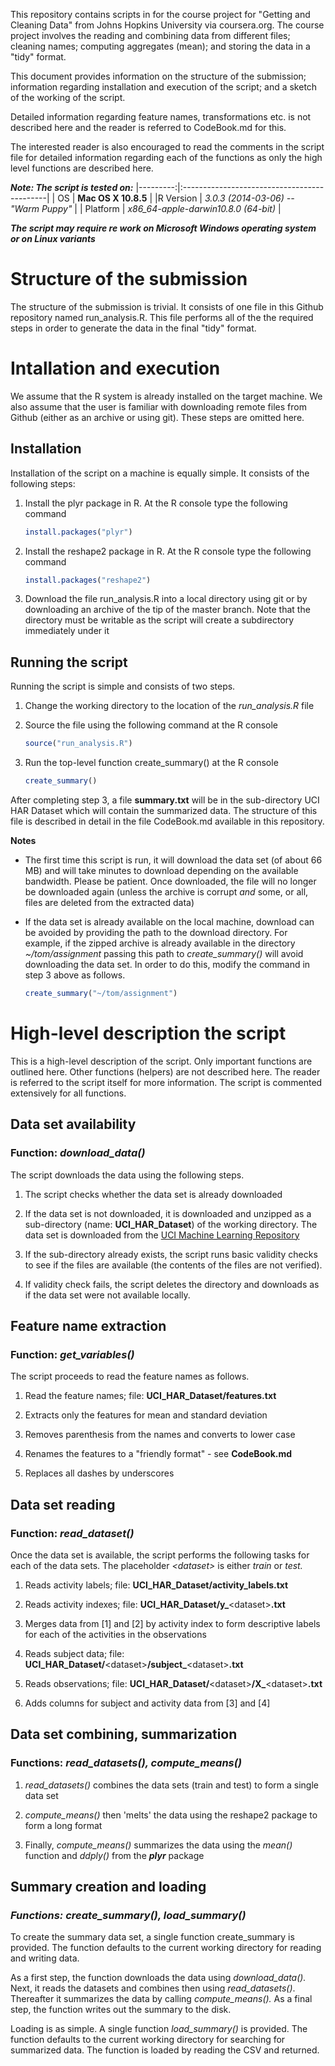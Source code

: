 This repository contains scripts in for the course project for "Getting
and Cleaning Data" from Johns Hopkins University via coursera.org. The
course project involves the reading and combining data from different
files; cleaning names; computing aggregates (mean); and storing the data
in a "tidy" format.

This document provides information on the structure of the submission;
information regarding installation and execution of the script; and a
sketch of the working of the script.

Detailed information regarding feature names, transformations etc. is
not described here and the reader is referred to CodeBook.md for this.

The interested reader is also encouraged to read the comments in the
script file for detailed information regarding each of the functions as
only the high level functions are described here.

***Note: The script is tested on:***
|---------:|:--------------------------------------------|
|       OS | **Mac OS X 10.8.5**                         |
|R Version | *3.0.3 (2014-03-06) -- "Warm Puppy"*        |
| Platform | *x86_64-apple-darwin10.8.0 (64-bit)*        |

***The script may require re work on Microsoft Windows operating system or
on Linux variants***          

# Structure of the submission

The structure of the submission is trivial. It consists of one file in
this Github repository named run\_analysis.R. This file performs all of
the the required steps in order to generate the data in the final "tidy"
format.

# Intallation and execution

We assume that the R system is already installed on the target machine.
We also assume that the user is familiar with downloading remote files
from Github (either as an archive or using git). These steps are omitted
here.

## Installation

Installation of the script on a machine is equally simple. It consists
of the following steps:

1.  Install the plyr package in R. At the R console type the following
    command
    ```R
    install.packages("plyr")
    ```

2.  Install the reshape2 package in R. At the R console type the following
    command
    ```R
    install.packages("reshape2")
    ```

3.  Download the file run\_analysis.R into a local directory using
    git or by downloading an archive of the tip of the master
    branch. Note that the directory must be writable as the script
    will create a subdirectory immediately under it

## Running the script

Running the script is simple and consists of two steps.

1.  Change the working directory to the location of the
    *run\_analysis.R* file

2.  Source the file using the following command at the R console
    ```R
    source("run_analysis.R")
    ```

3.  Run the top-level function create\_summary() at the R console
    ```R
    create_summary()
    ```

After completing step 3, a file **summary.txt** will be in the
sub-directory UCI HAR Dataset which will contain the summarized data.
The structure of this file is described in detail in the file
CodeBook.md available in this repository.

**Notes**

-   The first time this script is run, it will download the data set (of
    about 66 MB) and will take minutes to download depending on the
    available bandwidth. Please be patient. Once downloaded, the file
    will no longer be downloaded again (unless the archive is corrupt
    *and* some, or all, files are deleted from the extracted data)

-   If the data set is already available on the local machine, download
    can be avoided by providing the path to the download directory. For
    example, if the zipped archive is already available in the directory
    *\~/tom/assignment* passing this path to *create\_summary()* will
    avoid downloading the data set. In order to do this, modify the
    command in step 3 above as follows.
    ```R
    create_summary("~/tom/assignment")
    ```

# High-level description the script

This is a high-level description of the script. Only important functions
are outlined here. Other functions (helpers) are not described here. The
reader is referred to the script itself for more information. The script
is commented extensively for all functions.

## Data set availability

### Function: *download\_data()*

The script downloads the data using the following steps.

1.  The script checks whether the data set is already downloaded

2.  If the data set is not downloaded, it is downloaded and unzipped
    as a sub-directory (name: **UCI\_HAR\_Dataset**) of the working
    directory. The data set is downloaded from the [UCI Machine
    Learning Repository][]

3.  If the sub-directory already exists, the script runs basic
    validity checks to see if the files are available (the contents
    of the files are not verified).

4.  If validity check fails, the script deletes the directory and
    downloads as if the data set were not available locally.

## Feature name extraction

### Function: *get\_variables()*

The script proceeds to read the feature names as follows.

1.  Read the feature names;
    file: **UCI\_HAR\_Dataset/features.txt**

2.  Extracts only the features for mean and standard deviation

3.  Removes parenthesis from the names and converts to lower case

4.  Renames the features to a "friendly format" - see **CodeBook.md**

5.  Replaces all dashes by underscores

## Data set reading

### Function: *read\_dataset()*

Once the data set is available, the script performs the following tasks
for each of the data sets. The placeholder *\<dataset\>* is either
*train* or *test.*

1.  Reads activity labels; 
    file: **UCI\_HAR\_Dataset/activity\_labels.txt**

2.  Reads activity indexes; 
    file: **UCI\_HAR\_Dataset/y\_**\<dataset\>**.txt**

3.  Merges data from [1] and [2] by activity index to form
    descriptive labels for each of the activities in the
    observations

4.  Reads subject data; 
    file: **UCI\_HAR\_Dataset/**\<dataset\>**/subject\_**\<dataset\>**.txt**

5.  Reads observations;
    file: **UCI\_HAR\_Dataset/**\<dataset\>**/X\_**\<dataset\>**.txt**

6.  Adds columns for subject and activity data from [3] and [4]

## Data set combining, summarization

### Functions: *read\_datasets(), compute\_means()*

1.  *read_datasets()* combines the data sets (train and test) 
    to form a single data set 

2.  *compute_means()* then 'melts' the data using the reshape2 package
    to form a long format

3.  Finally, *compute_means()* summarizes the data using the *mean()*
    function and *ddply()* from the ***plyr*** package

## Summary creation and loading

### *Functions: create\_summary(), load\_summary()*

To create the summary data set, a single function create\_summary is
provided. The function defaults to the current working directory for
reading and writing data.

As a first step, the function downloads the data using
*download\_data().* Next, it reads the datasets and combines then using
*read\_datasets()*. Thereafter it summarizes the data by calling
*compute\_means().* As a final step, the function writes out the summary
to the disk.

Loading is as simple. A single function *load\_summary()* is provided. The
function defaults to the current working directory for searching for
summarized data. The function is loaded by reading the CSV and returned.

  [UCI Machine Learning Repository]: http://archive.ics.uci.edu/ml/machine-learning-databases/00240/UCI%20HAR%20Dataset.zip
